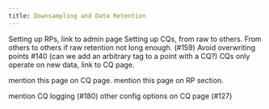 ```yaml
---
title: Downsampling and Data Retention
---
```


Setting up RPs, link to admin page
Setting up CQs, from raw to others. From others to others if raw retention not long enough. (#159)
Avoid overwriting points #140 (can we add an arbitrary tag to a point with a CQ?)
CQs only operate on new data, link to CQ page.

mention this page on CQ page. 
mention this page on RP section.

mention CQ logging (#180)
other config options on CQ page (#127)
